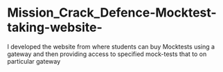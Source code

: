 # Mission_Crack_Defence-Mocktest-taking-website-
I developed the website  from where students can buy Mocktests using a gateway and then providing access to specified mock-tests that to on particular gateway
